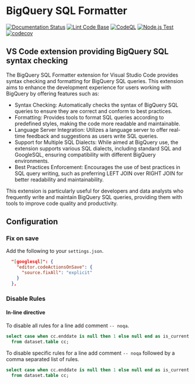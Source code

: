 # BigQuery SQL Formatter

[![Documentation Status](https://readthedocs.org/projects/bigquerysqlformatter/badge/?version=latest)](https://bigquerysqlformatter.readthedocs.io/en/latest/?badge=latest)
[![Lint Code Base](https://github.com/sean-conkie/BigQuerySQLFormatter-extension/actions/workflows/super-linter.yml/badge.svg)](https://github.com/sean-conkie/BigQuerySQLFormatter-extension/actions/workflows/super-linter.yml)
[![CodeQL](https://github.com/sean-conkie/BigQuerySQLFormatter-extension/actions/workflows/codeql.yml/badge.svg)](https://github.com/sean-conkie/BigQuerySQLFormatter-extension/actions/workflows/codeql.yml)
[![Node.js Test](https://github.com/sean-conkie/BigQuerySQLFormatter-extension/actions/workflows/node.js.yml/badge.svg)](https://github.com/sean-conkie/BigQuerySQLFormatter-extension/actions/workflows/node.js.yml)
[![codecov](https://codecov.io/gh/sean-conkie/BigQuerySQLFormatter-extension/graph/badge.svg?token=ZOM3PNJ2SL)](https://codecov.io/gh/sean-conkie/BigQuerySQLFormatter-extension)

## VS Code extension providing BigQuery SQL syntax checking

The BigQuery SQL Formatter extension for Visual Studio Code provides syntax checking and formatting for BigQuery SQL
queries. This extension aims to enhance the development experience for users working with BigQuery by offering features
such as:

* Syntax Checking: Automatically checks the syntax of BigQuery SQL queries to ensure they are correct and conform to
best practices.
* Formatting: Provides tools to format SQL queries according to predefined styles, making the code more readable and
maintainable.
* Language Server Integration: Utilizes a language server to offer real-time feedback and suggestions as users write SQL
queries.
* Support for Multiple SQL Dialects: While aimed at BigQuery use, the extension supports various SQL dialects, including
standard SQL and GoogleSQL, ensuring compatibility with different BigQuery environments.
* Best Practices Enforcement: Encourages the use of best practices in SQL query writing, such as preferring LEFT JOIN
over RIGHT JOIN for better readability and maintainability.

This extension is particularly useful for developers and data analysts who frequently write and maintain BigQuery SQL
queries, providing them with tools to improve code quality and productivity.

## Configuration

### Fix on save

Add the following to your `settings.json`.

```json
  "[googlesql]": {
    "editor.codeActionsOnSave": {
      "source.fixAll": "explicit"
    }
  },
```

### Disable Rules

#### In-line directive

To disable all rules for a line add comment `-- noqa`.

```sql
select case when cc.enddate is null then 1 else null end as is_current -- noqa
  from dataset.table cc;

```

To disable specific rules for a line add comment `-- noqa` followed by a comma separated list of rules.

```sql
select case when cc.enddate is null then 1 else null end as is_current -- noqa: ST01
  from dataset.table cc;

```
